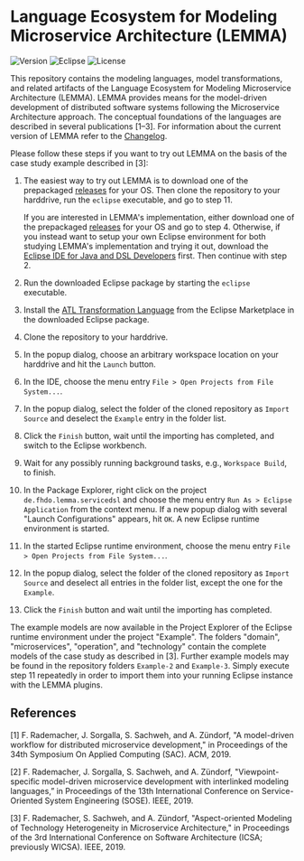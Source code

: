 # Language Ecosystem for Modeling Microservice Architecture (LEMMA)

![Version](https://img.shields.io/github/tag/SeelabFhdo/lemma?label=version) ![Eclipse]( https://img.shields.io/badge/eclipse-%3E%3D%202018--12-green) ![License](https://img.shields.io/github/license/SeelabFhdo/lemma)

This repository contains the modeling languages, model transformations, and related artifacts of the Language Ecosystem for Modeling Microservice Architecture (LEMMA). LEMMA provides means for the model-driven development of distributed software systems following the Microservice Architecture approach. The conceptual foundations of the languages are described in several publications [1&ndash;3]. For information about the current version of LEMMA refer to the [Changelog](https://github.com/SeelabFhdo/ddmm/blob/master/CHANGELOG.md).

Please follow these steps if you want to try out LEMMA on the basis of the case study example described in [3]:
1. The easiest way to try out LEMMA is to download one of the prepackaged [releases](https://github.com/SeelabFhdo/lemma/releases) for your OS. Then clone the repository to your harddrive, run the ``eclipse`` executable, and go to step 11.  

   If you are interested in LEMMA's implementation, either download one of the prepackaged [releases](https://github.com/SeelabFhdo/lemma/releases) for your OS and go to step 4. Otherwise, if you instead want to setup your own Eclipse environment for both studying LEMMA's implementation and trying it out, download the [Eclipse IDE for Java and DSL Developers](https://www.eclipse.org/downloads/packages/release/2019-03/r/eclipse-ide-java-and-dsl-developers) first. Then continue with step 2.
2. Run the downloaded Eclipse package by starting the ``eclipse`` executable.
3. Install the [ATL Transformation Language](https://marketplace.eclipse.org/content/atl) from the Eclipse Marketplace in the downloaded Eclipse package.
4. Clone the repository to your harddrive.
5. In the popup dialog, choose an arbitrary workspace location on your harddrive and hit the ``Launch`` button.
6. In the IDE, choose the menu entry ``File > Open Projects from File System...``.
7. In the popup dialog, select the folder of the cloned repository as ``Import Source`` and deselect the ``Example`` entry in the folder list.
8. Click the ``Finish`` button, wait until the importing has completed, and switch to the Eclipse workbench.
9. Wait for any possibly running background tasks, e.g., ``Workspace Build``, to finish.
10. In the Package Explorer, right click on the project ``de.fhdo.lemma.servicedsl`` and choose the menu entry ``Run As > Eclipse Application`` from the context menu. If a new popup dialog with several "Launch Configurations" appears, hit ``OK``. A new Eclipse runtime environment is started.
11. In the started Eclipse runtime environment, choose the menu entry ``File > Open Projects from File System...``.
12. In the popup dialog, select the folder of the cloned repository as ``Import Source`` and deselect all entries in the folder list, except the one for the ``Example``.
13. Click the ``Finish`` button and wait until the importing has completed.

The example models are now available in the Project Explorer of the Eclipse runtime environment under the project "Example". The folders "domain", "microservices", "operation", and "technology" contain the complete models of the case study as described in [3]. Further example models may be found in the repository folders ``Example-2`` and ``Example-3``. Simply execute step 11 repeatedly in order to import them into your running Eclipse instance with the LEMMA plugins.

## References
[1] F. Rademacher, J. Sorgalla, S. Sachweh, and A. Zündorf, "A model-driven workflow for distributed microservice development," in Proceedings of the 34th Symposium On Applied Computing (SAC). ACM, 2019.

[2] F. Rademacher, J. Sorgalla, S. Sachweh, and A. Zündorf, "Viewpoint-specific model-driven microservice development with interlinked modeling languages,” in Proceedings of the 13th International Conference on Service-Oriented System Engineering (SOSE). IEEE, 2019.

[3] F. Rademacher, S. Sachweh, and A. Zündorf, "Aspect-oriented Modeling of Technology Heterogeneity in Microservice Architecture," in Proceedings of the 3rd International Conference on Software Architecture (ICSA; previously WICSA). IEEE, 2019.

